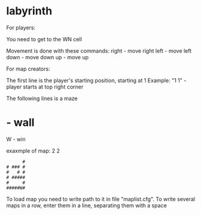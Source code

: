 # labyrinth

For players:

You need to get to the WN cell

Movement is done with these commands:
  right - move right
  left  - move left
  down  - move down
  up    - move up

For map creators:

The first line is the player's starting position, starting at 1
Example: "1 1" - player starts at top right corner 

The following lines is a maze
# - wall
W - win

exaxmple of map:
2 2
```  #####
      #
# ### #
#   # #
# #####
#     #
#####W#
```

To load map you need to write path to it in file "maplist.cfg".
To write several maps in a row, enter them in a line, separating them with a space
